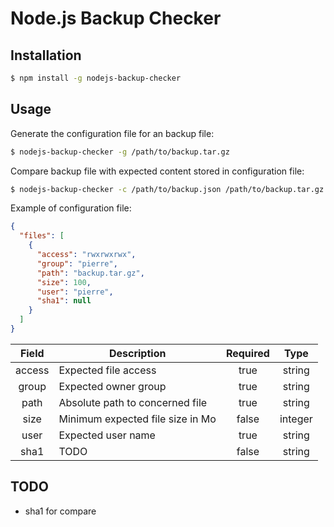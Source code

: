 # Node.js Backup Checker

## Installation

```bash
$ npm install -g nodejs-backup-checker
```

## Usage

Generate the configuration file for an backup file:

```bash
$ nodejs-backup-checker -g /path/to/backup.tar.gz
```

Compare backup file with expected content stored in configuration file:

```bash
$ nodejs-backup-checker -c /path/to/backup.json /path/to/backup.tar.gz
```

Example of configuration file:

```json
{
  "files": [
    {
      "access": "rwxrwxrwx",
      "group": "pierre",
      "path": "backup.tar.gz",
      "size": 100,
      "user": "pierre",
      "sha1": null
    }
  ]
}
```

| Field  | Description                      | Required | Type    |
| :----: | -------------------------------- | :------: | :-----: |
| access | Expected file access             | true     | string  |
| group  | Expected owner group             | true     | string  |
| path   | Absolute path to concerned file  | true     | string  |
| size   | Minimum expected file size in Mo | false    | integer |
| user   | Expected user name               | true     | string  |
| sha1   | TODO                             | false    | string  |

## TODO

* sha1 for compare
